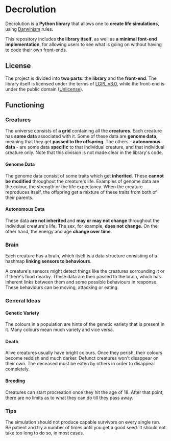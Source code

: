 # Decrolution
Decrolution is a **Python library** that allows one to **create life simulations**,
using [Darwinism](https://en.wikipedia.org/wiki/Darwinism) rules.

This repository includes **the library itself**,
as well as **a minimal font-end implementation**,
for allowing users to see what is going on without having to code their own front-ends.

## License
The project is divided into **two parts**: the **library** and the **front-end**.
The library itself is licensed under the terms of [LGPL v3.0](https://www.gnu.org/licenses/lgpl-3.0.en.html),
while the front-end is under the public domain ([Unlicense](https://unlicense.org/)).

## Functioning
### Creatures
The universe consists of **a grid** containing all the **creatures**.
Each creature has **some data** associated with it.
Some of these data are **genome data**, meaning that they get **passed to the offspring**.
The others - **autonomous data** - are some data **specific** to that individual creature,
and that individual creature only.
Note that this division is not made clear in the library's code.

#### Genome Data
The genome data consist of some traits which get **inherited**.
These **cannot be modified** throughout the creature's life.
Examples of genome data are the colour, the strength or the life expectancy.
When the creature reproduces itself,
the offspring get a mixture of these traits from both of their parents.

#### Autonomous Data
These data **are not inherited** and **may or may not change** throughout the individual creature's life.
The sex, for example, **does not change**.
On the other hand, the energy and age **change over time**.

### Brain
Each creature has a brain,
which itself is a data structure consisting of a hashmap **linking sensors to behaviours**.

A creature's sensors might detect things like the creatures sorrounding it or if there's food nearby.
These data are then passed to the brain,
which has inherent links between them and some possible behaviours in response.
These behaviours can be moving, attacking or eating.

### General Ideas
#### Genetic Variety
The colours in a population are hints of the genetic variety that is present in it.
Many colours mean much variety and vice versa.

#### Death
Alive creatures usually have bright colours.
Once they perish, their colours become reddish and much darker.
Defunct creatures won't disappear on their own.
The deceased must be eaten by others in order to disappear completely.

#### Breeding
Creatures can start procreation once they hit the age of 18.
After that point, there are no limits as to what they can do till they pass away.

### Tips
The simulation should not produce capable survivors on every single run.
Be patient and try a number of times until you get a good seed.
It should not take too long to do so, in most cases.

